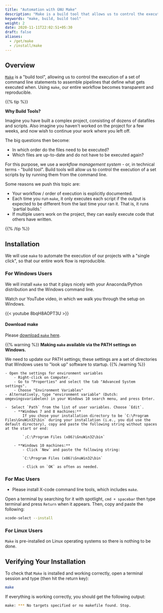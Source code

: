 ```yaml
---
title: "Automation with GNU Make"
description: "Make is a build tool that allows us to control the execution of a set of command line statements."
keywords: "make, build, build tool"
weight: 2
date: 2020-11-11T22:02:51+05:30
draft: false
aliases:
  - /get/make
  - /install/make
---
```


## Overview

[`Make`](https://www.gnu.org/software/make/) is a "build tool", allowing us to control the execution of a set of command line statements to assemble pipelines that define what gets executed when. Using `make`,
our entire workflow becomes transparent and reproducible.

{{% tip %}}

**Why Build Tools?**

Imagine you have built a complex project, consisting of dozens of datafiles and scripts.
Also imagine you haven't worked on the project for a few weeks, and now wish to continue
your work where you left off.

The big questions then become:

- In which order do the files need to be executed?
- Which files are up-to-date and do not have to be executed again?

For this purpose, we use a *workflow management system* - or, in technical terms - "build tool".
Build tools will allow us to control the execution of a set scripts by by running them from the command line.

Some reasons we push this topic are:

* Your workflow / order of execution is explicitly documented.
* Each time you run `make`, it only executes each script if the output is expected to be different from the last time your ran it. That is, it runs 'partial builds.'
* If multiple users work on the project, they can easily execute code that others have written.

{{% /tip %}}
<!--    #* Its written in Python, which minimizes the learning curve needed to pick up the essentials relatively small
#    #* It was designed for academic/professional research (in Bioformatics) so it feels more intuitive than most alternatives for our desired audience.
-->

## Installation

We will use `make` to automate the execution of our projects with a "single click", so that our entire work flow is reproducible.

### For Windows Users

We will install `make` so that it plays nicely with your Anaconda/Python distribution and the Windows command line.

Watch our YouTube video, in which we walk you through the setup on Windows.

{{< youtube 8bqH8AOPT3U >}}

#### Download make
Please [download `make` here](http://gnuwin32.sourceforge.net/downlinks/make.php).

{{% warning %}}
**Making `make` available via the PATH settings on Windows.**

We need to update our PATH settings; these settings are a set of directories that Windows uses to "look up" software to startup.
{{% /warning %}}

    - Open the settings for environment variables
        - Right-click on Computer.
      	- Go to "Properties" and select the tab "Advanced System settings".
      	- Choose "Environment Variables"
    - Alternatively, type "environment variable" (Dutch: omgevingsvariabelen) in your Windows 10 search menu, and press Enter.

	-  Select `Path` from the list of user variables. Choose `Edit`.
		- **Windows 7 and 8 machines:**
			If you chose your installation directory to be `C:\Program Files\GnuWin32\bin` during your installation (i.e., you did use the default directory), copy and paste the following string without spaces at the start or end:

            `;C:\Program Files (x86)\GnuWin32\bin`

		- **Windows 10 machines:**
			- Click `New` and paste the following string:

            `C:\Program Files (x86)\GnuWin32\bin`

			- Click on `OK` as often as needed.

<!---

within CygWin.
Its time to go back to the **setup-x86_64.exe** we [told you not to delete](commandLine.md). We will use it to install make.
Proceed as follows:

* Click through the installation until you arrive at the page "Select packages."
* Type make into the search function and wait for the results to be filtered.
* Click the '+' next to "Devel" and then find the following lines:
    * make
    * gcc-tools-epoch1-automake
    * gcc-tools-epoch2-automake
 and then click on the word 'Skip' located next to each of these. 'Skip' should then be replaced with some numbers (the version which we will install).
 * Now click on "Next" in the bottom right corner and continue accepting all options until the installation is complete.

-->

### For Mac Users

* Please install X-code command line tools, which includes `make`.

Open a terminal by searching for it with spotlight, `cmd + spacebar` then type terminal and press `Return` when it appears. Then, copy and paste the following:

```bash
xcode-select --install
```

### For Linux Users

`Make` is pre-installed on Linux operating systems so there is nothing to be done.


## Verifying Your Installation

To check that `Make` is installed and working correctly, open a terminal session and type (then hit the return key):

```bash
make
```

If everything is working correctly, you should get the following output:

```bash
make: *** No targets specified or no makefile found. Stop.
```
